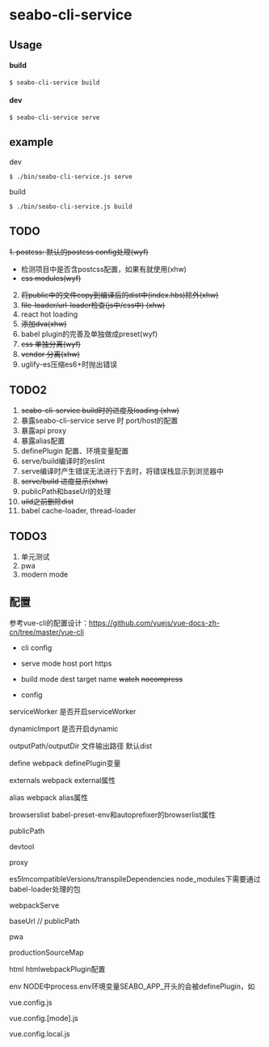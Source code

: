 # seabo-cli-service

## Usage

#### build

```
$ seabo-cli-service build
```

#### dev

```
$ seabo-cli-service serve
```

## example

dev

```
$ ./bin/seabo-cli-service.js serve
```

build

```
$ ./bin/seabo-cli-service.js build
```

## TODO
~~1. postcss: 默认的postcss config处理(wyf)~~
  - 检测项目中是否含postcss配置，如果有就使用(xhw)
  - ~~css modules(wyf)~~
2. ~~将public中的文件copy到编译后的dist中(index.hbs)除外(xhw)~~
3. ~~file-loader/url-loader检查(js中/css中) (xhw)~~
5. react hot loading
6. ~~添加dva(xhw)~~
7. babel plugin的完善及单独做成preset(wyf)
10. ~~css 单独分离(wyf)~~
11. ~~vendor 分离(xhw)~~
12. uglify-es压缩es6+时抛出错误

## TODO2

1. ~~seabo-cli-service build时的进度及loading (xhw)~~
4. 暴露seabo-cli-service serve 时 port/host的配置
8. 暴露api proxy
9. 暴露alias配置
10. definePlugin 配置、环境变量配置
13. serve/build编译时的eslint
14. serve编译时产生错误无法进行下去时，将错误栈显示到浏览器中
15. ~~serve/build 进度显示(xhw)~~
16. publicPath和baseUrl的处理
17. ~~uild之前删除dist~~
18. babel cache-loader, thread-loader

## TODO3
1. 单元测试
2. pwa
3. modern mode


## 配置

参考vue-cli的配置设计：https://github.com/vuejs/vue-docs-zh-cn/tree/master/vue-cli

- cli config

- serve
mode
host
port
https

- build
mode
dest
target
name
~~watch~~
~~nocompress~~


- config

serviceWorker 是否开启serviceWorker

dynamicImport 是否开启dynamic

outputPath/outputDir 文件输出路径 默认dist

define webpack definePlugin变量

externals webpack external属性

alias webpack alias属性

browserslist babel-preset-env和autoprefixer的browserlist属性

publicPath

devtool

proxy

es5ImcompatibleVersions/transpileDependencies node_modules下需要通过babel-loader处理的包

webpackServe

baseUrl // publicPath

pwa

productionSourceMap

html htmlwebpackPlugin配置

env NODE中process.env环境变量SEABO_APP_开头的会被definePlugin，如


vue.config.js

vue.config.[mode].js

vue.config.local.js
